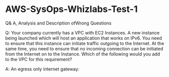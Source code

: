 # AWS-SysOps-Whizlabs-Test-1
Q&amp; A, Analysis and Description ofWrong Questions


Q: Your company currently has a VPC with EC2 Instances. A new instance being launched which will host an application that works on IPv6. 
You need to ensure that this instance can initiate traffic outgoing to the Internet. At the same time, you need to ensure that no incoming 
connection can be initiated from the Internet on to the Instance. 
Which of the following would you add to the VPC for this requirement?

A: An egress only internet gateway: 
